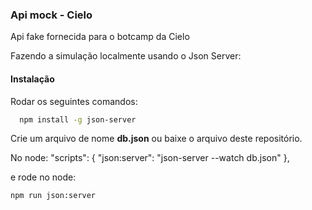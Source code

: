### Api mock  - Cielo

Api fake fornecida para o botcamp da Cielo

Fazendo a simulação localmente usando o Json Server:

#### Instalação

Rodar os seguintes comandos:

```bash
  npm install -g json-server
```

 Crie um arquivo de nome **db.json** ou baixe o arquivo deste repositório.

No node:
"scripts":  {
		"json:server": "json-server --watch db.json"
},
 
 e rode no node: 

```
npm run json:server
